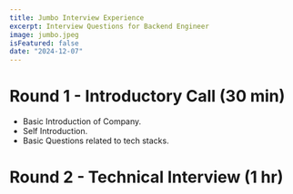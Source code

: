 ```yaml
---
title: Jumbo Interview Experience
excerpt: Interview Questions for Backend Engineer
image: jumbo.jpeg
isFeatured: false
date: "2024-12-07"
---
```


# Round 1 - Introductory Call (30 min)

- Basic Introduction of Company.
- Self Introduction.
- Basic Questions related to tech stacks.

# Round 2 - Technical Interview (1 hr)

